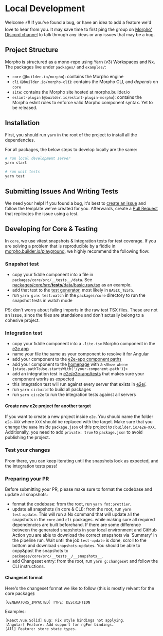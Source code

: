 # Local Development

Welcome ⚡️!! If you've found a bug, or have an idea to add a feature we'd love to hear from you. It may save time to first ping the group on [Morpho' Discord channel](https://discord.gg/yxjk5vn6pn) to talk through any ideas or any issues that may be a bug.

## Project Structure

Morpho is structured as a mono-repo using Yarn (v3) Workspaces and Nx. The packages
live under `packages/` and `examples/`:

- `core` (`@builder.io/morpho`): contains the Morpho engine
- `cli` (`@builder.io/morpho-cli`): contains the Morpho CLI, and _depends_ on `core`
- `site`: contains the Morpho site hosted at morpho.builder.io
- `eslint-plugin` (`@builder.io/eslint-plugin-morpho`): contains the Morpho eslint rules to enforce valid Morpho component syntax. Yet to be released.

## Installation

First, you should run `yarn` in the root of the project to install all the dependencies.

For all packages, the below steps to develop locally are the same:

```bash
# run local development server
yarn start

# run unit tests
yarn test
```

## Submitting Issues And Writing Tests

We need your help! If you found a bug, it's best to [create an issue](https://github.com/BuilderIO/morpho/issues/new/choose) and follow the template we've created for you. Afterwards, create a [Pull Request](https://docs.github.com/en/pull-requests/collaborating-with-pull-requests/proposing-changes-to-your-work-with-pull-requests/creating-a-pull-request) that replicates the issue using a test.

## Developing for Core & Testing

In `core`, we use vitest snapshots & integration tests for test coverage. If you are solving a problem that is reproducible by a fiddle in [morpho.builder.io/playground](/playground), we highly recommend the following flow:

### Snapshot test

- copy your fiddle component into a file in `packages/core/src/__tests__/data`. See [packages/core/src/**tests**/data/basic.raw.tsx](/packages/core/src/__tests__/data/basic.raw.tsx) as an example.
- add that test to the [test generator](/packages/core/src/__tests__/test-generator.ts), most likely in `BASIC_TESTS`.
- run `yarn g:nx test:watch` in the `packages/core` directory to run the snapshot tests in watch mode

PS: don't worry about failing imports in the raw test TSX files. These are not an issue, since the files are standalone and don't actually belong to a cohesive project.

### Integration test

- copy your fiddle component into a `.lite.tsx` Morpho component in the [e2e app](/e2e/e2e-app/src/components)
- name your file the same as your component to resolve it for Angular
- add your component to the [e2e-app component paths](/e2e/e2e-app/src/component-paths.ts)
- add your component to the [homepage](/e2e/e2e-app/src/homepage.lite.tsx) with a `<Show when={state.pathToUse.startsWith('/your-component-path')}>`
- add an integration test in [e2e/e2e-app/tests](/e2e/e2e-app/tests) that makes sure your component works as expected
- this integration test will run against every server that exists in [e2e/](/e2e/).
- run `yarn ci:build` to build all packages
- run `yarn ci:e2e` to run the integration tests against all servers

#### Create new e2e project for another target

If you want to create a new project inside `e2e`. You should name the folder `e2e-XXX` where `XXX` should be replaced with the target.
Make sure that you change the `name` inside `package.json` of this project to `@builder.io/e2e-XXX`. Additionally, you need to add `private: true` to `package.json` to avoid publishing the project.

### Test your changes

From there, you can keep iterating until the snapshots look as expected, and the integration tests pass!

### Preparing your PR

Before submitting your PR, please make sure to format the codebase and update all snapshots:

- format the codebase: from the root, run `yarn fmt:prettier`.
- update all snapshots (in core & CLI): from the root, run `yarn test:update`. This will run a Nx command that will update all the snapshots in the `core` and `cli` packages. while making sure all required dependencies are built beforehand. If there are some difference between the generated snapshots in your local environment and GitHub Action you are able to download the correct snapshots via 'Summary' in the pipeline run. Wait until the job `test-update` is done, scroll to the bottom and download `snapshots-updates`. You should be able to copy&past the snapshots to `packages/core/src/__tests__/__snapshots__`.
- add Changeset entry: from the root, run `yarn g:changeset` and follow the CLI instructions.

#### Changeset format

Here's the changeset format we like to follow (this is mostly relvant for the core package):

```
[GENERATORS_IMPACTED] TYPE: DESCRIPTION
```

Examples:

```
[React,Vue,Solid] Bug: Fix style bindings not applying.
[Angular] Feature: Add support for ngFor bindings.
[All] Feature: store state types.
```
